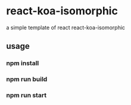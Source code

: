 # react-koa-isomorphic
a simple template of react react-koa-isomorphic
## usage
### npm install
### npm run build
### npm run start
